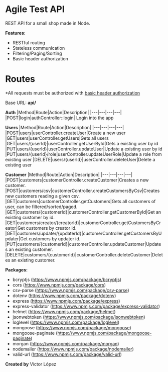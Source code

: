 # Agile Test API
REST API for a small shop made in Node.

**Features:**

 - RESTful routing
 - Stateless communication
 - Filtering/Paging/Sorting 
 - Basic header authorization

# Routes
*All requests must be authorized with [basic header authorization](https://en.wikipedia.org/wiki/Basic_access_authentication)

Base URL: **api/**

**Auth**
|Method|Route|Action|Description| 
|---|---|---|---|
|POST|login|authController::login| Login into the app

**Users**
|Method|Route|Action|Description| 
|---|---|---|---|
|POST|users|userController.createUser|Create a new user
|GET|users|userController.getUsers|Gets all users
|GET|users/{userId}|userController.getUserById|Gets a existing user by id
|PUT|users/{userId}|userController.updateUser|Update a existing user by id
|PUT|users/{userId}/role|userController.updateUserRole|Update a role from existing user
|DELETE|users/{userId}|userController.deleteUser|Delete a existing user

**Customer**
|Method|Route|Action|Description| 
|---|---|---|---|
|POST|customers|customerController.createCustomer|Creates a new customer.
|POST|customers/csv|customerController.createCustomersByCsv|Creates new customers reading a given csv.
|GET|customers|customerController.getCustomers|Gets all customers of user, can be filtered/sorted/paged.
|GET|customers/{customerId}|customerController.getCustomerById|Get an existing customer by id.
|GET|customers/creator/{creatorId}|customerController.getCustomersByCreator|Get customers by creator id.
|GET|customers/updater/{updaterId}|customerController.getCustomersByUpdater|Get customers by updater id.
|PUT|customers/{customerId}|customerController.updateCustomer|Updates an existing customer.
|DELETE|customers/{customerId}|customerController.deleteCustomer|Deletes an existing customer.

**Packages:**
 - bcryptjs (https://www.npmjs.com/package/bcryptjs)
 - cors (https://www.npmjs.com/package/cors)
 - csv-parse (https://www.npmjs.com/package/csv-parse)
 - dotenv (https://www.npmjs.com/package/dotenv)
 - express (https://www.npmjs.com/package/express)
 - express-validator (https://www.npmjs.com/package/express-validator)
 - helmet (https://www.npmjs.com/package/helmet)
 - jsonwebtoken (https://www.npmjs.com/package/jsonwebtoken)
 - loglevel (https://www.npmjs.com/package/loglevel)
 - mongoose (https://www.npmjs.com/package/mongoose)
 - mongoose-paginate (https://www.npmjs.com/package/mongoose-paginate)
 - morgan (https://www.npmjs.com/package/morgan)
 - nodemailer (https://www.npmjs.com/package/nodemailer)
 - valid-url (https://www.npmjs.com/package/valid-url)

**Created by**
Víctor López